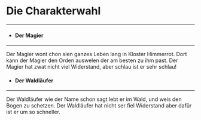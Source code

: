 # Die Charakterwahl 
---

- #### Der Magier
---
Der Magier wont chon sien ganzes Leben lang in Kloster Himmerrot.
Dort kann der Magier den Orden auswelen der am besten zu ihm past.
Der Magier hat zwat nicht viel Widerstand, aber schlau ist er sehr schlau!

- ####  Der Waldläufer
---
Der Waldläufer wie der Name schon sagt lebt er im Wald, und weis den Bogen zu schetzen.
Der Waldläufer hat nicht ser fiel Widerstand aber dafür ist er um so schneller.  

